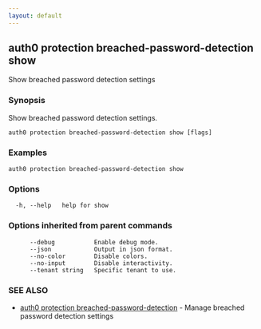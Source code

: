```yaml
---
layout: default
---
```

## auth0 protection breached-password-detection show

Show breached password detection settings

### Synopsis

Show breached password detection settings.

```
auth0 protection breached-password-detection show [flags]
```

### Examples

```
auth0 protection breached-password-detection show
```

### Options

```
  -h, --help   help for show
```

### Options inherited from parent commands

```
      --debug           Enable debug mode.
      --json            Output in json format.
      --no-color        Disable colors.
      --no-input        Disable interactivity.
      --tenant string   Specific tenant to use.
```

### SEE ALSO

* [auth0 protection breached-password-detection](auth0_protection_breached-password-detection.md)	 - Manage breached password detection settings

